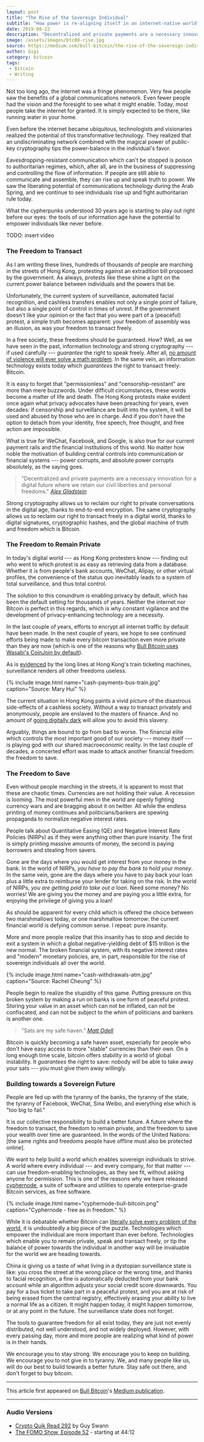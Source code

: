 ```yaml
---
layout: post
title: "The Rise of the Sovereign Individual"
subtitle: "How power is re-aligning itself in an internet-native world"
date: 2019-08-22
description: "Decentralized and private payments are a necessary innovation for a digital future where we retain our civil liberties and personal freedoms."
image: /assets/images/btc08-rise.jpg
source: https://medium.com/bull-bitcoin/the-rise-of-the-sovereign-individual-2201eee82f00
author: Gigi
category: bitcoin
tags:
 - Bitcoin
 - Writing
---
```


Not too long ago, the internet was a fringe phenomenon. Very few people
saw the benefits of a global communications network. Even fewer people
had the vision and the foresight to see what it might enable. Today,
most people take the internet for granted. It is simply expected to be
there, like running water in your home.

Even before the internet became ubiquitous, technologists and
visionaries realized the potential of this transformative technology.
They realized that an undiscriminating network combined with the magical
power of public-key cryptography tips the power-balance in the
individual's favor.

Eavesdropping-resistant communication which can't be stopped is poison
to authoritarian regimes, which, after all, are in the business of
suppressing and controlling the flow of information. If people are still
able to communicate and assemble, they can rise up and speak truth to
power. We saw the liberating potential of communications technology
during the Arab Spring, and we continue to see individuals rise up and
fight authoritarian rule today.

What the cypherpunks understood 30 years ago is starting to play out
right before our eyes: the tools of our information age have the
potential to empower individuals like never before.

TODO: insert video

### The Freedom to Transact

As I am writing these lines, hundreds of thousands of people are
marching in the streets of Hong Kong, protesting against an extradition
bill proposed by the government. As always, protests like these shine a
light on the current power balance between individuals and the powers
that be.

Unfortunately, the current system of surveillance, automated facial
recognition, and cashless transfers enables not only a single point of
failure, but also a single point of control in times of unrest. If the
government doesn't like your opinion or the fact that you were part of a
(peaceful) protest, a simple truth becomes apparent: your freedom of
assembly was an illusion, as was your freedom to transact freely.

In a free society, these freedoms should be guaranteed. How? Well, as we have
seen in the past, information technology and strong cryptography --- if used
carefully --- *guarantee* the right to speak freely. After all, [no amount of
violence will ever solve a math problem][math-problem]. In the same vein, an
information technology exists today which *guarantees* the right to transact
freely: Bitcoin.

It is easy to forget that "permissionless" and "censorship-resistant"
are more than mere buzzwords. Under difficult circumstances, these words
become a matter of life and death. The Hong Kong protests make evident
once again what privacy advocates have been preaching for years, even
decades: if censorship and surveillance are built into the system, it
will be used and abused by those who are in charge. And if you don't
have the option to detach from your identity, free speech, free thought,
and free action are impossible.

What is true for WeChat, Facebook, and Google, is also true for our
current payment rails and the financial institutions of this world. No
matter how noble the motivation of building central controls into
communication or financial systems --- power corrupts, and absolute
power corrupts absolutely, as the saying goes.

> "Decentralized and private payments are a necessary innovation for a
> digital future where we retain our civil liberties and personal
> freedoms."
> <cite>[Alex Gladstein]</cite>

Strong cryptography allows us to reclaim our right to private
conversations in the digital age, thanks to end-to-end encryption. The
same cryptography allows us to reclaim our right to transact freely in a
digital world, thanks to digital signatures, cryptographic hashes, and
the global machine of truth and freedom which is Bitcoin.

### The Freedom to Remain Private

In today's digital world --- as Hong Kong protesters know --- finding
out who went to which protest is as easy as retrieving data from a
database. Whether it is from people's bank accounts, WeChat, Alipay, or
other virtual profiles, the convenience of the status quo inevitably
leads to a system of total surveillance, and thus total control.

The solution to this conundrum is enabling privacy by default, which has
been the default setting for thousands of years. Neither the internet
nor Bitcoin is perfect in this regards, which is why constant vigilance
and the development of privacy-enhancing technology are a necessity.

In the last couple of years, efforts to encrypt all internet traffic by
default have been made. In the next couple of years, we hope to see
continued efforts being made to make every bitcoin transaction even more
private than they are now (which is one of the reasons why [Bull Bitcoin
uses Wasabi's CoinJoin by default]).

As is [evidenced][maryhui] by the long lines at Hong Kong's train ticketing
machines, surveillance renders all other freedoms useless.

{% include image.html name="cash-payments-bus-train.jpg" caption="Source: Mary Hui" %}

The current situation in Hong Kong paints a vivid picture of the
disastrous side-effects of a cashless society. Without a way to transact
privately and anonymously, people are enslaved to the masters of
finance. And no amount of [going digitally dark] will allow you to avoid
this slavery.

Arguably, things are bound to go from bad to worse. The financial elite
which controls the most important good of our society --- money itself
--- is playing god with our shared macroeconomic reality. In the last
couple of decades, a concerted effort was made to attack another
financial freedom: the freedom to save.

### The Freedom to Save

Even without people marching in the streets, it is apparent to most that
these are chaotic times. Currencies are not holding their value. A
recession is looming. The most powerful men in the world are openly
fighting currency wars and are bragging about it on twitter. All while
the endless printing of money continues and politicians/bankers are
spewing propaganda to normalize negative interest rates.

People talk about Quantitative Easing (QE) and Negative Interest Rate
Policies (NIRPs) as if they were anything other than pure insanity. The
first is simply printing massive amounts of money, the second is paying
borrowers and stealing from savers.

Gone are the days where you would get interest from your money in the
bank. In the world of NIRPs, *you have to pay the bank to hold your
money*. In the same vein, gone are the days where you have to pay back
your loan plus a little extra to reimburse your lender for taking on the
risk. In the world of NIRPs, *you are getting paid to take out a loan*.
Need some money? No worries! We are giving you the money and are paying
you a little extra, for enjoying the privilege of giving you a loan!

As should be apparent for every child which is offered the choice
between two marshmallows today, or one marshmallow tomorrow: the current
financial world is defying common sense. I repeat: pure insanity.

More and more people realize that this insanity has to stop and decide
to exit a system in which a global negative-yielding debt of \$15
trillion is the new normal. The broken financial system, with its
negative interest rates and "modern" monetary policies, are, in part,
responsible for the rise of sovereign individuals all over the world.

{% include image.html name="cash-withdrawals-atm.jpg" caption="Source: Rachel Cheung" %}

People begin to realize the stupidity of this game. Putting pressure on
this broken system by making a run on banks is one form of peaceful
protest. Storing your value in an asset which can not be inflated, can
not be confiscated, and can not be subject to the whim of politicians
and bankers is another one.

> "Sats are my safe haven."
> <cite>[Matt Odell]</cite>

Bitcoin is quickly becoming a safe haven asset, especially for people
who don't have easy access to more "stable" currencies than their own.
On a long enough time scale, bitcoin offers stability in a world of
global instability. It *guarantees* the right to save: nobody will be
able to take away your sats --- you must give them away willingly.

### Building towards a Sovereign Future

People are fed up with the tyranny of the banks, the tyranny of the
state, the tyranny of Facebook, WeChat, Sina Weibo, and everything else
which is "too big to fail."

It is our collective responsibility to build a better future. A future
where the freedom to transact, the freedom to remain private, and the
freedom to save your wealth over time are guaranteed. In the words of
the United Nations: [the same rights and freedoms people have offline
must also be protected online].

We want to help build a world which enables sovereign individuals to
strive. A world where every individual --- and every company, for that
matter --- can use freedom-enabling technologies, as they see fit,
without asking anyone for permission. This is one of the reasons why we
have released [cyphernode], a suite of software and utilities to operate
enterprise-grade Bitcoin services, as free software.

{% include image.html name="cyphernode-bull-bitcoin.png" caption="Cyphernode - free as in freedom." %}

While it is debatable whether Bitcoin can [literally solve every problem
of the world], it is undoubtedly a big piece of the puzzle. Technologies
which empower the individual are more important than ever before.
Technologies which enable you to remain private, speak and transact
freely, or tip the balance of power towards the individual in another
way will be invaluable for the world we are heading towards.

China is giving us a taste of what living in a dystopian surveillance
state is like: you cross the street at the wrong place or the wrong
time, and thanks to facial recognition, a fine is automatically deducted
from your bank account while an algorithm adjusts your social credit
score downwards. You pay for a bus ticket to take part in a peaceful
protest, and you are at risk of being erased from the central registry,
effectively erasing your ability to live a normal life as a citizen. It
might happen today, it might happen tomorrow, or at any point in the
future. The surveillance state does not forget.

The tools to guarantee freedom for all exist today, they are just not
evenly distributed, not well understood, and not widely deployed.
However, with every passing day, more and more people are realizing what
kind of power is in their hands.

We encourage you to stay strong. We encourage you to keep on building.
We encourage you to not give in to tyranny. We, and many people like us,
will do our best to build towards a better future. Stay safe out there,
and don't forget to buy bitcoin.

---

This article first appeared on [Bull Bitcoin]'s [Medium publication].

---

### Audio Versions

- [Crypto Quik Read 292][cqr292] by Guy Swann
- [The FOMO Show, Episode 52][fomo52] - starting at 44:12

[cqr292]: https://anchor.fm/thecryptoconomy/episodes/CryptoQuikRead_292---Rise-of-the-Sovereign-Individual-e58uoj
[fomo52]: https://fomo.show/podcast/episode-52/

[Bull Bitcoin]: https://bullbitcoin.com/
[Medium publication]: https://medium.com/bull-bitcoin

[math-problem]: https://www.today.com/news/cypherpunks-julian-assange-future-internet-wbna49543113
[Bull Bitcoin uses Wasabi's CoinJoin by default]: http://fakehost/bull-bitcoin/bull-bitcoin-protecting-against-financial-censorship-and-reclaiming-customers-privacy-one-5630e1f47922
[maryhui]: https://twitter.com/maryhui/status/1138675837165641733
[going digitally dark]: https://www.rappler.com/world/regions/asia-pacific/233012-surveillance-savvy-hong-kong-protesters-go-digitally-dark
[Rachel Cheung]: https://twitter.com/rachel_cheung1/status/1161921311171440640

[article19]: https://www.article19.org/resources/article-19-at-the-unhrc-the-same-rights-that-people-have-offline-must-also-be-protected-online/
[cyphernode]: https://github.com/SatoshiPortal/cyphernode

[literally solve every problem of the world]: https://twitter.com/pierre_rochard/status/1154737205547610113
[1]: https://miro.medium.com/max/60/1*RfvYKUPMu6oJBgICu72a8Q.jpeg?q=20

[Matt Odell]: https://twitter.com/matt_odell/status/1158435530360721409
[Alex Gladstein]: https://bitcoinmagazine.com/articles/op-ed-as-cash-fades-will-bitcoin-keep-protest-alive-in-the-surveillance-age
